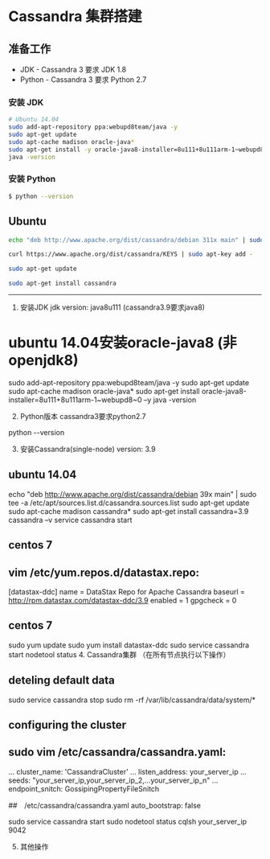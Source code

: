 # Cassandra 集群搭建

## 准备工作

* JDK - Cassandra 3 要求 JDK 1.8
* Python - Cassandra 3 要求 Python 2.7

### 安装 JDK

```bash
# Ubuntu 14.04
sudo add-apt-repository ppa:webupd8team/java -y
sudo apt-get update
sudo apt-cache madison oracle-java*
sudo apt-get install -y oracle-java8-installer=8u111+8u111arm-1~webupd8~0
java -version
```

### 安装 Python

```bash
$ python --version
```

## Ubuntu

```bash
echo "deb http://www.apache.org/dist/cassandra/debian 311x main" | sudo tee -a /etc/apt/sources.list.d/cassandra.sources.list

curl https://www.apache.org/dist/cassandra/KEYS | sudo apt-key add -

sudo apt-get update

sudo apt-get install cassandra
```

---

1. 安装JDK
jdk version: java8u111 (cassandra3.9要求java8)

# ubuntu 14.04安装oracle-java8 (非openjdk8)
sudo add-apt-repository ppa:webupd8team/java -y
sudo apt-get update
sudo apt-cache madison oracle-java*
sudo apt-get install oracle-java8-installer=8u111+8u111arm-1~webupd8~0 –y
java -version

2. Python版本
cassandra3要求python2.7

python --version

3. 安装Cassandra(single-node)
version: 3.9

## ubuntu 14.04
echo "deb http://www.apache.org/dist/cassandra/debian 39x main" | sudo tee -a /etc/apt/sources.list.d/cassandra.sources.list
sudo apt-get update
sudo apt-cache madison cassandra*
sudo apt-get install cassandra=3.9
cassandra –v
service cassandra start

## centos 7
## vim /etc/yum.repos.d/datastax.repo:
[datastax-ddc] 
name = DataStax Repo for Apache Cassandra
baseurl = http://rpm.datastax.com/datastax-ddc/3.9
enabled = 1
gpgcheck = 0

## centos 7
sudo yum update
sudo yum install datastax-ddc
sudo service cassandra start
nodetool status
4. Cassandra集群
（在所有节点执行以下操作）

## deteling default data
sudo service cassandra stop
sudo rm -rf /var/lib/cassandra/data/system/*

## configuring the cluster
## sudo vim /etc/cassandra/cassandra.yaml:
...
cluster_name: 'CassandraCluster'
...
listen_address: your_server_ip
...
seeds: "your_server_ip,your_server_ip_2,...your_server_ip_n"
...
endpoint_snitch: GossipingPropertyFileSnitch

##　/etc/cassandra/cassandra.yaml
auto_bootstrap: false

sudo service cassandra start
sudo nodetool status
cqlsh your_server_ip 9042

5. 其他操作



